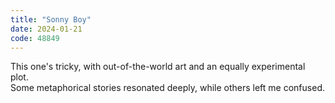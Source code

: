 ```yaml
---
title: "Sonny Boy"
date: 2024-01-21
code: 48849
---
```

This one's tricky, with out-of-the-world art and an equally experimental plot.\
Some metaphorical stories resonated deeply, while others left me confused.
